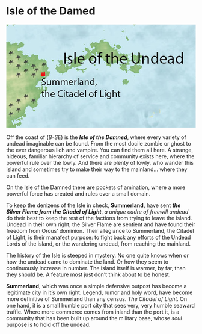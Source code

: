 # Isle of the Damed

![image](https://github.com/gregofgreg5/magick-ink2020/blob/main/images/isle-of-the-undead.jpg)

Off the coast of (*B-SE*) is the ***Isle of the Damned***, where every variety of undead imaginable can be found. From the most docile zombie or ghost to the ever dangerous lich and vampire. You can find them all here. A strange, hideous, familiar hierarchy of service and community exists here, where the powerful rule over the lowly. And there are plenty of lowly, who wander this island and sometimes try to make their way to the mainland… where they can feed.

On the Isle of the Damned there are pockets of amination, where a more powerful force has created and rules over a small domain.

To keep the denizens of the Isle in check, **Summerland,** have sent ***the Silver Flame from the Citadel of Light***, *a unique cadre of freewill undead* do their best to keep the rest of the factions from trying to leave the island. Undead in their own right, the Silver Flame are sentient and have found their freedom from Orcus’ dominion. Their allegiance to Summerland, the Citadel of Light, is their manafest purpose: to fight back any efforts of the Undead Lords of the island, or the wandering undead, from reaching the mainland.

The history of the Isle is steeped in mystery. No one quite knows when or how the undead came to dominate the land. Or how they seem to continuously increase in number. The island itself is warmer, by far, than they should be. A feature most just don't think about to be honest.

**Summerland**, which was once a simple defensive outpost has become a legitimate city in it’s own right. Legend, rumor and holy word, have become more definitive of Summerland than any census. *The Citadel of Light*. On one hand, it is a small humble port city that sees very, very humble seaward traffic. Where more commerce comes from inland than the port it, is a community that has been built up around the military base, whose *soul* purpose is to hold off the undead.
